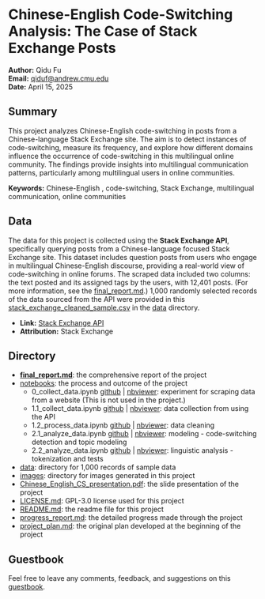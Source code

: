# Chinese-English Code-Switching Analysis: The Case of Stack Exchange Posts

**Author:** Qidu Fu  
**Email:** qiduf@andrew.cmu.edu  
**Date:** April 15, 2025

## Summary

This project analyzes Chinese-English code-switching in posts from a Chinese-language Stack Exchange site. The aim is to detect instances of code-switching, measure its frequency, and explore how different domains influence the occurrence of code-switching in this multilingual online community. The findings provide insights into multilingual communication patterns, particularly among multilingual users in online communities.

**Keywords:** Chinese-English , code-switching, Stack Exchange, multilingual communication, online communities

## Data

The data for this project is collected using the **Stack Exchange API**, specifically querying posts from a Chinese-language focused Stack Exchange site. This dataset includes question posts from users who engage in multilingual Chinese-English discourse, providing a real-world view of code-switching in online forums. The scraped data included two columns: the text posted and its assigned tags by the users, with 12,401 posts. (For more information, see the [final_report.md](final_report.md).) 1,000 randomly selected records of the data sourced from the API were provided in this [stack_exchange_cleaned_sample.csv](data/stack_exchange_cleaned_sample.csv) in the [data](data/) directory. 

- **Link:** [Stack Exchange API](https://api.stackexchange.com/)
- **Attribution:** Stack Exchange

## Directory

- **[final_report.md](#final_report.md)**: the comprehensive report of the project 
- [notebooks](notebooks/): the process and outcome of the project
    - 0_collect_data.ipynb [github](notebooks/0_collect_data.ipynb) | [nbviewer](https://nbviewer.org/github/Data-Science-for-Linguists-2025/Chinese-English-Code-Switching-Analysis/blob/ff9caf7466e974b2a63627bd47a40c5941afd29a/notebooks/0_collect_data.ipynb): experiment for scraping data from a website (This is not used in the project.)
    - 1.1_collect_data.ipynb [github](notebooks/1.1_collect_data.ipynb) | [nbviewer](https://nbviewer.org/github/Data-Science-for-Linguists-2025/Chinese-English-Code-Switching-Analysis/blob/ff9caf7466e974b2a63627bd47a40c5941afd29a/notebooks/1.1_collect_data.ipynb): data collection from using the API
    - 1.2_process_data.ipynb [github](notebooks/1.2_process_data.ipynb) | [nbviewer](https://nbviewer.org/github/Data-Science-for-Linguists-2025/Chinese-English-Code-Switching-Analysis/blob/ff9caf7466e974b2a63627bd47a40c5941afd29a/notebooks/1.2_process_data.ipynb): data cleaning
    - 2.1_analyze_data.ipynb [github](notebooks/2.1_analyze_data.ipynb) | [nbviewer](https://nbviewer.org/github/Data-Science-for-Linguists-2025/Chinese-English-Code-Switching-Analysis/blob/main/notebooks/2.1_analyze_data.ipynb): modeling - code-switching detection and topic modeling
    - 2.2_analyze_data.ipynb [github](notebooks/2.2_analyze_data.ipynb) | [nbviewer](https://nbviewer.org/github/Data-Science-for-Linguists-2025/Chinese-English-Code-Switching-Analysis/blob/main/notebooks/2.2_analyze_data.ipynb): linguistic analysis - tokenization and tests
- [data](data/): directory for 1,000 records of sample data
- [images](images/): directory for images generated in this project
- [Chinese_English_CS_presentation.pdf](Chinese_English_CS_presentation.pdf): the slide presentation of the project
- [LICENSE.md](LICENSE.md): GPL-3.0 license used for this project
- [README.md](README.md): the readme file for this project
- [progress_report.md](progress_report.md): the detailed progress made through the project
- [project_plan.md](project_plan.md): the original plan developed at the beginning of the project

## Guestbook
Feel free to leave any comments, feedback, and suggestions on this [guestbook](https://github.com/Data-Science-for-Linguists-2025/Class-Lounge/blob/main/guestbooks/qidu.md).
